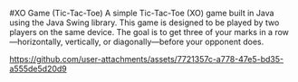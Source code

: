 #XO Game (Tic-Tac-Toe)
A simple Tic-Tac-Toe (XO) game built in Java using the Java Swing library. This game is designed to be played by two players on the same device. The goal is to get three of your marks in a row—horizontally, vertically, or diagonally—before your opponent does.

https://github.com/user-attachments/assets/7721357c-a778-47e5-bd35-a555de5d20d9


